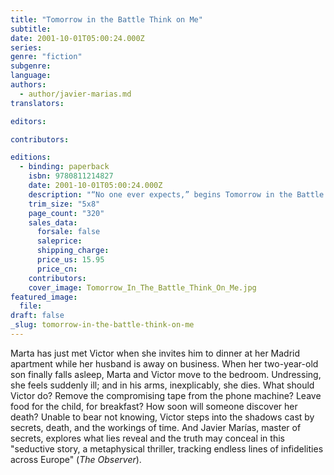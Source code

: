 ```yaml
---
title: "Tomorrow in the Battle Think on Me"
subtitle:
date: 2001-10-01T05:00:24.000Z
series:
genre: "fiction"
subgenre:
language:
authors:
  - author/javier-marias.md
translators:

editors:

contributors:

editions:
  - binding: paperback
    isbn: 9780811214827
    date: 2001-10-01T05:00:24.000Z
    description: "“No one ever expects,” begins Tomorrow in the Battle Think on Me, _that they might some day find themselves with a dead woman in their arms..._ "
    trim_size: "5x8"
    page_count: "320"
    sales_data:
      forsale: false
      saleprice:
      shipping_charge:
      price_us: 15.95
      price_cn:
    contributors:
    cover_image: Tomorrow_In_The_Battle_Think_On_Me.jpg
featured_image:
  file:
draft: false
_slug: tomorrow-in-the-battle-think-on-me
---
```


Marta has just met Victor when she invites him to dinner at her Madrid apartment while her husband is away on business. When her two-year-old son finally falls asleep, Marta and Victor move to the bedroom. Undressing, she feels suddenly ill; and in his arms, inexplicably, she dies. What should Victor do? Remove the compromising tape from the phone machine? Leave food for the child, for breakfast? How soon will someone discover her death? Unable to bear not knowing, Victor steps into the shadows cast by secrets, death, and the workings of time. And Javier Marías, master of secrets, explores what lies reveal and the truth may conceal in this "seductive story, a metaphysical thriller, tracking endless lines of infidelities across Europe" (_The Observer_).

